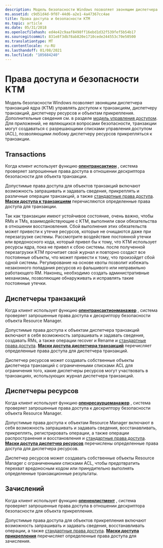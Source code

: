 ```yaml
---
description: Модель безопасности Windows позволяет звонящим диспетчера транзакций ядра (KTM) управлять доступом к транзакциям, диспетчеру транзакций, диспетчеру ресурсов и объектам прикрепления.
ms.assetid: c9d51d4d-9f07-44d6-a2e1-4a47367cc4ae
title: Права доступа и безопасности KTM
ms.topic: article
ms.date: 05/31/2018
ms.openlocfilehash: ed4e42c9aaf8498ff16ebd1d32f539fef5b54b17
ms.sourcegitcommit: 831e8f3db78ab820e1710cede244553c70e50500
ms.translationtype: MT
ms.contentlocale: ru-RU
ms.lasthandoff: 01/08/2021
ms.locfileid: "105684240"
---
```

# <a name="ktm-security-and-access-rights"></a>Права доступа и безопасности KTM

Модель безопасности Windows позволяет звонящим диспетчера транзакций ядра (KTM) управлять доступом к транзакциям, диспетчеру транзакций, диспетчеру ресурсов и объектам прикрепления. Дополнительные сведения см. в разделе [модель управления доступом](/windows/desktop/SecAuthZ/access-control-model). Для приложений, не являющихся вопросами безопасности, транзакции могут создаваться с разрешающими списками управления доступом (ACL), позволяющими любому диспетчеру ресурсов прикрепляться к транзакции.

## <a name="transactions"></a>Transactions

Когда клиент использует функцию [**опентрансактион**](/windows/desktop/api/Ktmw32/nf-ktmw32-opentransaction) , система проверяет запрошенные права доступа в отношении дескриптора безопасности для объекта транзакции.

Допустимые права доступа для объектов транзакций включают возможность запрашивать и задавать сведения, прикреплять и различные операции транзакций, а также [стандартные права доступа](/windows/desktop/SecAuthZ/standard-access-rights). [**Маски доступа к транзакциям**](transaction-access-masks.md) перечисляются определенные права доступа для транзакции.

Так как транзакции имеют устойчивое состояние, очень важно, чтобы RMs и TMs, взаимодействующие с KTM, выполнили свои обязательства в отношении восстановления. Сбой выполнения этих обязательств может привести к утечке ресурсов, которые не очищаются даже при перезагрузке системы. Рассмотрите воздействие постоянной утечки или вредоносного кода, который привел бы к тому, что KTM использует ресурсы ядра, пока не привел к сбою системы. после полученной перезагрузки KTM прочитает свой журнал и повторно создаст все постоянные объекты, что может привести к тому, что произойдет сбой одной системы. Регулирование на основе квоты позволит избежать незаконного попадания ресурсов из фальшивого или неправильно работающего RM. Наконец, необходимо создать административные механизмы, позволяющие обнаруживать и исправлять такие постоянные утечки.

## <a name="transaction-managers"></a>Диспетчеры транзакций

Когда клиент использует функцию [**опентрансактионманажер**](/windows/desktop/api/Ktmw32/nf-ktmw32-opentransactionmanager) , система проверяет запрошенные права доступа к дескриптору безопасности объекта Resource Manager.

Допустимые права доступа к объектам диспетчера транзакций включают в себя возможность запрашивать и задавать сведения, создавать RMs, а также операции recover и Rename и [стандартные права доступа](/windows/desktop/SecAuthZ/standard-access-rights). [**Маски доступа диспетчера транзакций**](transaction-manager-access-masks.md) перечисляет определенные права доступа для диспетчера транзакций.

Диспетчер ресурсов может создавать собственные объекты диспетчера транзакций с ограниченными списками ACL для ограничения того, какие диспетчеры ресурсов могут участвовать в транзакциях, использующих журнал диспетчера транзакций.

## <a name="resource-managers"></a>Диспетчеры ресурсов

Когда клиент использует функцию [**опенресаурцеманажер**](/windows/desktop/api/Ktmw32/nf-ktmw32-openresourcemanager) , система проверяет запрошенные права доступа к дескриптору безопасности объекта Resource Manager.

Допустимые права доступа к объектам Resource Manager включают в себя возможность запрашивать и задавать сведения, восстанавливать, прикреплять, регистрировать операции, а также операции распространения и восстановления и [стандартные права доступа](/windows/desktop/SecAuthZ/standard-access-rights). [**Маски доступа диспетчер ресурсов**](resource-manager-access-masks.md) перечислены определенные права доступа для диспетчера ресурсов.

Диспетчер ресурсов может создавать собственные объекты Resource Manager с ограниченными списками ACL, чтобы предотвратить перехват вредоносным кодом или принудительно выполнять определенные транзакционные результаты.

## <a name="enlistments"></a>Зачислений

Когда клиент использует функцию [**опененлистмент**](/windows/desktop/api/Ktmw32/nf-ktmw32-openenlistment) , система проверяет запрошенные права доступа в отношении дескриптора безопасности для объекта прикрепления.

Допустимые права доступа для объектов прикрепления включают возможность запрашивать и задавать сведения, восстанавливать операции, а также [стандартные права доступа](/windows/desktop/SecAuthZ/standard-access-rights). [**Маски доступа прикрепления**](enlistment-access-masks.md) перечисляет определенные права доступа для зачисления.

 

 
